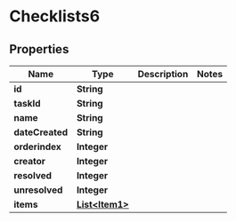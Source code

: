 

# Checklists6


## Properties

| Name | Type | Description | Notes |
|------------ | ------------- | ------------- | -------------|
|**id** | **String** |  |  |
|**taskId** | **String** |  |  |
|**name** | **String** |  |  |
|**dateCreated** | **String** |  |  |
|**orderindex** | **Integer** |  |  |
|**creator** | **Integer** |  |  |
|**resolved** | **Integer** |  |  |
|**unresolved** | **Integer** |  |  |
|**items** | [**List&lt;Item1&gt;**](Item1.md) |  |  |



